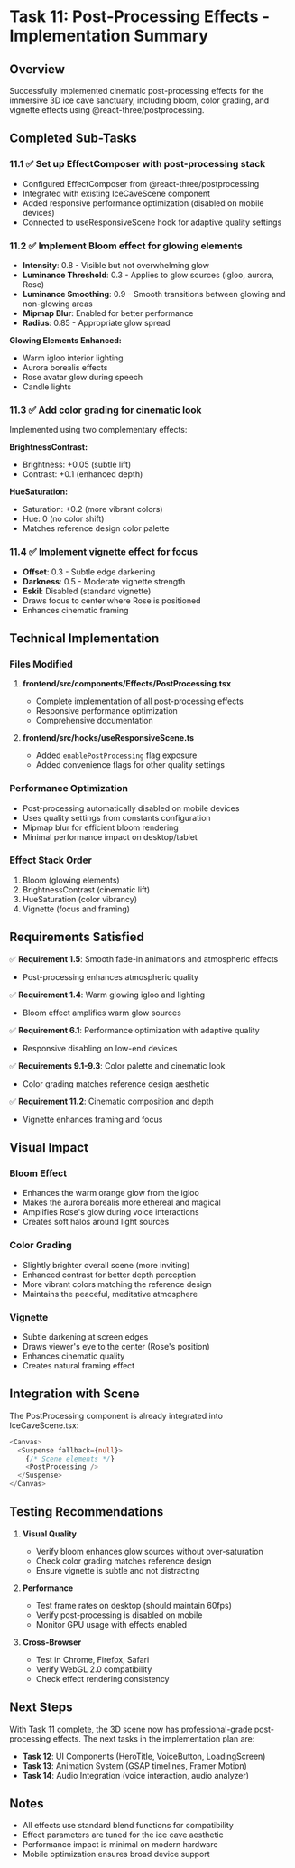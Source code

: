 # Task 11: Post-Processing Effects - Implementation Summary

## Overview
Successfully implemented cinematic post-processing effects for the immersive 3D ice cave sanctuary, including bloom, color grading, and vignette effects using @react-three/postprocessing.

## Completed Sub-Tasks

### 11.1 ✅ Set up EffectComposer with post-processing stack
- Configured EffectComposer from @react-three/postprocessing
- Integrated with existing IceCaveScene component
- Added responsive performance optimization (disabled on mobile devices)
- Connected to useResponsiveScene hook for adaptive quality settings

### 11.2 ✅ Implement Bloom effect for glowing elements
- **Intensity**: 0.8 - Visible but not overwhelming glow
- **Luminance Threshold**: 0.3 - Applies to glow sources (igloo, aurora, Rose)
- **Luminance Smoothing**: 0.9 - Smooth transitions between glowing and non-glowing areas
- **Mipmap Blur**: Enabled for better performance
- **Radius**: 0.85 - Appropriate glow spread

**Glowing Elements Enhanced:**
- Warm igloo interior lighting
- Aurora borealis effects
- Rose avatar glow during speech
- Candle lights

### 11.3 ✅ Add color grading for cinematic look
Implemented using two complementary effects:

**BrightnessContrast:**
- Brightness: +0.05 (subtle lift)
- Contrast: +0.1 (enhanced depth)

**HueSaturation:**
- Saturation: +0.2 (more vibrant colors)
- Hue: 0 (no color shift)
- Matches reference design color palette

### 11.4 ✅ Implement vignette effect for focus
- **Offset**: 0.3 - Subtle edge darkening
- **Darkness**: 0.5 - Moderate vignette strength
- **Eskil**: Disabled (standard vignette)
- Draws focus to center where Rose is positioned
- Enhances cinematic framing

## Technical Implementation

### Files Modified
1. **frontend/src/components/Effects/PostProcessing.tsx**
   - Complete implementation of all post-processing effects
   - Responsive performance optimization
   - Comprehensive documentation

2. **frontend/src/hooks/useResponsiveScene.ts**
   - Added `enablePostProcessing` flag exposure
   - Added convenience flags for other quality settings

### Performance Optimization
- Post-processing automatically disabled on mobile devices
- Uses quality settings from constants configuration
- Mipmap blur for efficient bloom rendering
- Minimal performance impact on desktop/tablet

### Effect Stack Order
1. Bloom (glowing elements)
2. BrightnessContrast (cinematic lift)
3. HueSaturation (color vibrancy)
4. Vignette (focus and framing)

## Requirements Satisfied

✅ **Requirement 1.5**: Smooth fade-in animations and atmospheric effects
- Post-processing enhances atmospheric quality

✅ **Requirement 1.4**: Warm glowing igloo and lighting
- Bloom effect amplifies warm glow sources

✅ **Requirement 6.1**: Performance optimization with adaptive quality
- Responsive disabling on low-end devices

✅ **Requirements 9.1-9.3**: Color palette and cinematic look
- Color grading matches reference design aesthetic

✅ **Requirement 11.2**: Cinematic composition and depth
- Vignette enhances framing and focus

## Visual Impact

### Bloom Effect
- Enhances the warm orange glow from the igloo
- Makes the aurora borealis more ethereal and magical
- Amplifies Rose's glow during voice interactions
- Creates soft halos around light sources

### Color Grading
- Slightly brighter overall scene (more inviting)
- Enhanced contrast for better depth perception
- More vibrant colors matching the reference design
- Maintains the peaceful, meditative atmosphere

### Vignette
- Subtle darkening at screen edges
- Draws viewer's eye to the center (Rose's position)
- Enhances cinematic quality
- Creates natural framing effect

## Integration with Scene

The PostProcessing component is already integrated into IceCaveScene.tsx:
```typescript
<Canvas>
  <Suspense fallback={null}>
    {/* Scene elements */}
    <PostProcessing />
  </Suspense>
</Canvas>
```

## Testing Recommendations

1. **Visual Quality**
   - Verify bloom enhances glow sources without over-saturation
   - Check color grading matches reference design
   - Ensure vignette is subtle and not distracting

2. **Performance**
   - Test frame rates on desktop (should maintain 60fps)
   - Verify post-processing is disabled on mobile
   - Monitor GPU usage with effects enabled

3. **Cross-Browser**
   - Test in Chrome, Firefox, Safari
   - Verify WebGL 2.0 compatibility
   - Check effect rendering consistency

## Next Steps

With Task 11 complete, the 3D scene now has professional-grade post-processing effects. The next tasks in the implementation plan are:

- **Task 12**: UI Components (HeroTitle, VoiceButton, LoadingScreen)
- **Task 13**: Animation System (GSAP timelines, Framer Motion)
- **Task 14**: Audio Integration (voice interaction, audio analyzer)

## Notes

- All effects use standard blend functions for compatibility
- Effect parameters are tuned for the ice cave aesthetic
- Performance impact is minimal on modern hardware
- Mobile optimization ensures broad device support
